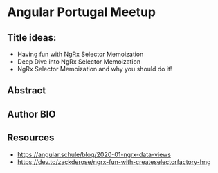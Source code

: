 # Angular Portugal Meetup

## Title ideas:

- Having fun with NgRx Selector Memoization
- Deep Dive into NgRx Selector Memoization
- NgRx Selector Memoization and why you should do it!

## Abstract

## Author BIO

## Resources

- https://angular.schule/blog/2020-01-ngrx-data-views
- https://dev.to/zackderose/ngrx-fun-with-createselectorfactory-hng

